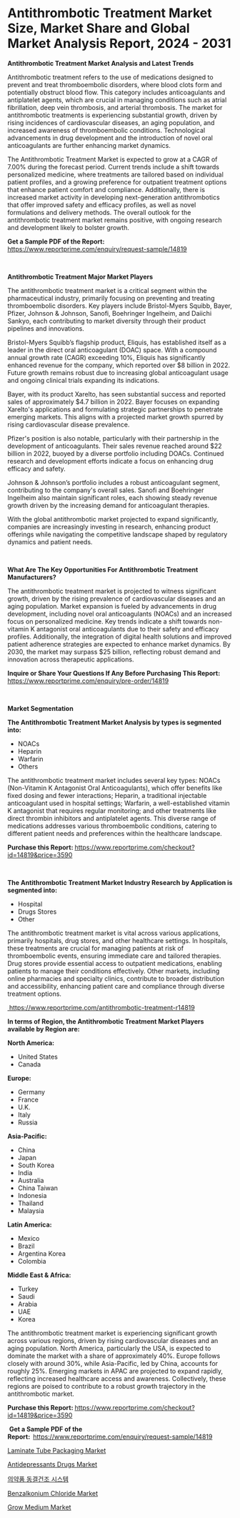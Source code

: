 <p><h1>Antithrombotic Treatment Market Size, Market Share and Global Market Analysis Report, 2024 - 2031</h1></p><p><strong>Antithrombotic Treatment Market Analysis and Latest Trends</strong></p>
<p><p>Antithrombotic treatment refers to the use of medications designed to prevent and treat thromboembolic disorders, where blood clots form and potentially obstruct blood flow. This category includes anticoagulants and antiplatelet agents, which are crucial in managing conditions such as atrial fibrillation, deep vein thrombosis, and arterial thrombosis. The market for antithrombotic treatments is experiencing substantial growth, driven by rising incidences of cardiovascular diseases, an aging population, and increased awareness of thromboembolic conditions. Technological advancements in drug development and the introduction of novel oral anticoagulants are further enhancing market dynamics.</p><p>The Antithrombotic Treatment Market is expected to grow at a CAGR of 7.00% during the forecast period. Current trends include a shift towards personalized medicine, where treatments are tailored based on individual patient profiles, and a growing preference for outpatient treatment options that enhance patient comfort and compliance. Additionally, there is increased market activity in developing next-generation antithrombotics that offer improved safety and efficacy profiles, as well as novel formulations and delivery methods. The overall outlook for the antithrombotic treatment market remains positive, with ongoing research and development likely to bolster growth.</p></p>
<p><strong>Get a Sample PDF of the Report:&nbsp;</strong> <a href="https://www.reportprime.com/enquiry/request-sample/14819">https://www.reportprime.com/enquiry/request-sample/14819</a></p>
<p>&nbsp;</p>
<p><strong>Antithrombotic Treatment Major Market Players</strong></p>
<p><p>The antithrombotic treatment market is a critical segment within the pharmaceutical industry, primarily focusing on preventing and treating thromboembolic disorders. Key players include Bristol-Myers Squibb, Bayer, Pfizer, Johnson & Johnson, Sanofi, Boehringer Ingelheim, and Daiichi Sankyo, each contributing to market diversity through their product pipelines and innovations.</p><p>Bristol-Myers Squibb’s flagship product, Eliquis, has established itself as a leader in the direct oral anticoagulant (DOAC) space. With a compound annual growth rate (CAGR) exceeding 10%, Eliquis has significantly enhanced revenue for the company, which reported over $8 billion in 2022. Future growth remains robust due to increasing global anticoagulant usage and ongoing clinical trials expanding its indications.</p><p>Bayer, with its product Xarelto, has seen substantial success and reported sales of approximately $4.7 billion in 2022. Bayer focuses on expanding Xarelto's applications and formulating strategic partnerships to penetrate emerging markets. This aligns with a projected market growth spurred by rising cardiovascular disease prevalence.</p><p>Pfizer's position is also notable, particularly with their partnership in the development of anticoagulants. Their sales revenue reached around $22 billion in 2022, buoyed by a diverse portfolio including DOACs. Continued research and development efforts indicate a focus on enhancing drug efficacy and safety.</p><p>Johnson & Johnson’s portfolio includes a robust anticoagulant segment, contributing to the company's overall sales. Sanofi and Boehringer Ingelheim also maintain significant roles, each showing steady revenue growth driven by the increasing demand for anticoagulant therapies.</p><p>With the global antithrombotic market projected to expand significantly, companies are increasingly investing in research, enhancing product offerings while navigating the competitive landscape shaped by regulatory dynamics and patient needs.</p></p>
<p>&nbsp;</p>
<p><strong>What Are The Key Opportunities For Antithrombotic Treatment Manufacturers?</strong></p>
<p><p>The antithrombotic treatment market is projected to witness significant growth, driven by the rising prevalence of cardiovascular diseases and an aging population. Market expansion is fueled by advancements in drug development, including novel oral anticoagulants (NOACs) and an increased focus on personalized medicine. Key trends indicate a shift towards non-vitamin K antagonist oral anticoagulants due to their safety and efficacy profiles. Additionally, the integration of digital health solutions and improved patient adherence strategies are expected to enhance market dynamics. By 2030, the market may surpass $25 billion, reflecting robust demand and innovation across therapeutic applications.</p></p>
<p><strong>Inquire or Share Your Questions If Any Before Purchasing This Report:</strong> <a href="https://www.reportprime.com/enquiry/pre-order/14819">https://www.reportprime.com/enquiry/pre-order/14819</a></p>
<p>&nbsp;</p>
<p><strong>Market Segmentation</strong></p>
<p><strong>The Antithrombotic Treatment Market Analysis by types is segmented into:</strong></p>
<p><ul><li>NOACs</li><li>Heparin</li><li>Warfarin</li><li>Others</li></ul></p>
<p><p>The antithrombotic treatment market includes several key types: NOACs (Non-Vitamin K Antagonist Oral Anticoagulants), which offer benefits like fixed dosing and fewer interactions; Heparin, a traditional injectable anticoagulant used in hospital settings; Warfarin, a well-established vitamin K antagonist that requires regular monitoring; and other treatments like direct thrombin inhibitors and antiplatelet agents. This diverse range of medications addresses various thromboembolic conditions, catering to different patient needs and preferences within the healthcare landscape.</p></p>
<p><strong>Purchase this Report:&nbsp;</strong><a href="https://www.reportprime.com/checkout?id=14819&price=3590">https://www.reportprime.com/checkout?id=14819&price=3590</a></p>
<p>&nbsp;</p>
<p><strong>The Antithrombotic Treatment Market Industry Research by Application is segmented into:</strong></p>
<p><ul><li>Hospital</li><li>Drugs Stores</li><li>Other</li></ul></p>
<p><p>The antithrombotic treatment market is vital across various applications, primarily hospitals, drug stores, and other healthcare settings. In hospitals, these treatments are crucial for managing patients at risk of thromboembolic events, ensuring immediate care and tailored therapies. Drug stores provide essential access to outpatient medications, enabling patients to manage their conditions effectively. Other markets, including online pharmacies and specialty clinics, contribute to broader distribution and accessibility, enhancing patient care and compliance through diverse treatment options.</p></p>
<p><a href="https://www.reportprime.com/antithrombotic-treatment-r14819">&nbsp;https://www.reportprime.com/antithrombotic-treatment-r14819</a></p>
<p><strong>In terms of Region, the Antithrombotic Treatment Market Players available by Region are:</strong></p>
<p>
    <p> <strong> North America: </strong>
        <ul>
            <li>United States</li>
            <li>Canada</li>
        </ul>
        </p> 
    <p> <strong> Europe: </strong>
        <ul>
            <li>Germany</li>
            <li>France</li>
            <li>U.K.</li>
            <li>Italy</li>
            <li>Russia</li>
        </ul>
        </p> 
    <p> <strong> Asia-Pacific: </strong>
        <ul>
            <li>China</li>
            <li>Japan</li>
            <li>South Korea</li>
            <li>India</li>
            <li>Australia</li>
            <li>China Taiwan</li>
            <li>Indonesia</li>
            <li>Thailand</li>
            <li>Malaysia</li>
        </ul>
        </p> 
    <p> <strong> Latin America: </strong>
        <ul>
            <li>Mexico</li>
            <li>Brazil</li>
            <li>Argentina Korea</li>
            <li>Colombia</li>
        </ul>
        </p> 
    <p> <strong> Middle East & Africa: </strong>
        <ul>
            <li>Turkey</li>
            <li>Saudi</li>
            <li>Arabia</li>
            <li>UAE</li>
            <li>Korea</li>
        </ul>
    </p>
    </p>
<p><p>The antithrombotic treatment market is experiencing significant growth across various regions, driven by rising cardiovascular diseases and an aging population. North America, particularly the USA, is expected to dominate the market with a share of approximately 40%. Europe follows closely with around 30%, while Asia-Pacific, led by China, accounts for roughly 25%. Emerging markets in APAC are projected to expand rapidly, reflecting increased healthcare access and awareness. Collectively, these regions are poised to contribute to a robust growth trajectory in the antithrombotic market.</p></p>
<p><strong>Purchase this Report: </strong><a href="https://www.reportprime.com/checkout?id=14819&price=3590">https://www.reportprime.com/checkout?id=14819&price=3590</a></p>
<p>&nbsp;<strong>Get a Sample PDF of the Report:&nbsp;&nbsp;</strong><a href="https://www.reportprime.com/enquiry/request-sample/14819">https://www.reportprime.com/enquiry/request-sample/14819</a></p>
<p><strong></strong></p>
<p><p><a href="https://medium.com/@qutalagahv/how-regional-and-global-trends-are-shaping-the-laminate-tube-packaging-market-for-the-year-4dbc814013e6">Laminate Tube Packaging Market</a></p><p><a href="https://github.com/dringals/Market-Research-Report-List-5/blob/main/antidepressants-drugs-market.md">Antidepressants Drugs Market</a></p><p><a href="https://medium.com/@greggibson7876/%EC%84%B8%EA%B3%84-pharmaceutical-lyophilization-system-market-%EC%9D%80-2024%EC%97%90%EC%84%9C-2031%EB%A1%9C-%EC%97%B0%ED%8F%89%EA%B7%A0-%EC%A6%9D%EA%B0%80%EC%9C%A8%EC%9D%84-%EB%B3%B4%EC%9D%BC-%EA%B2%83%EC%9C%BC%EB%A1%9C-%EC%98%88%EC%83%81%EB%90%A9%EB%8B%88%EB%8B%A4-be844f122c9c">의약품 동결건조 시스템</a></p><p><a href="https://medium.com/@qutalagahv/the-benzalkonium-chloride-market-prioritizes-cost-control-and-efficiency-enhancement-a3c970e42ace">Benzalkonium Chloride Market</a></p><p><a href="https://issuu.com/reportprime-2/docs/grow-medium-market-size-2030.pptx_024d5f17de08ac">Grow Medium Market</a></p></p>